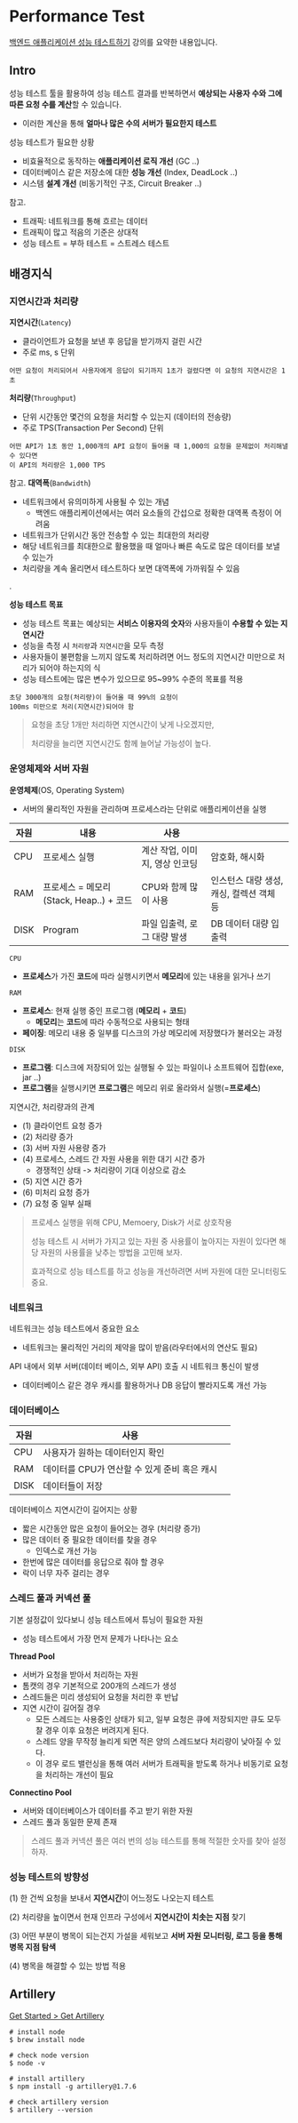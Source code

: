 # Performance Test

[백엔드 애플리케이션 성능 테스트하기](https://www.inflearn.com/course/%EB%B0%B1%EC%97%94%EB%93%9C-%EC%95%A0%ED%94%8C%EB%A6%AC%EC%BC%80%EC%9D%B4%EC%85%98-%EC%84%B1%EB%8A%A5-%ED%85%8C%EC%8A%A4%ED%8A%B8/dashboard) 강의를 요약한 내용입니다.

## Intro

성능 테스트 툴을 활용하여 성능 테스트 결과를 반복하면서 **예상되는 사용자 수와 그에 따른 요청 수를 계산**할 수 있습니다.
- 이러한 계산을 통해 **얼마나 많은 수의 서버가 필요한지 테스트**

성능 테스트가 필요한 상황
- 비효율적으로 동작하는 **애플리케이션 로직 개선** (GC ..)
- 데이터베이스 같은 저장소에 대한 **성능 개선** (Index, DeadLock ..)
- 시스템 **설계 개선** (비동기적인 구조, Circuit Breaker ..)

참고.
- 트래픽: 네트워크를 통해 흐르는 데이터
- 트래픽이 많고 적음의 기준은 상대적
- 성능 테스트 = 부하 테스트 = 스트레스 테스트

## 배경지식

### 지연시간과 처리량

**지연시간**(`Latency`)
- 클라이언트가 요청을 보낸 후 응답을 받기까지 걸린 시간
- 주로 ms, s 단위

```text
어떤 요청이 처리되어서 사용자에게 응답이 되기까지 1초가 걸렸다면 이 요청의 지연시간은 1초
```

**처리량**(`Throughput`)
- 단위 시간동안 몇건의 요청을 처리할 수 있는지 (데이터의 전송량)
- 주로 TPS(Transaction Per Second) 단위

```text
어떤 API가 1초 동안 1,000개의 API 요청이 들어올 때 1,000의 요청을 문제없이 처리해낼 수 있다면
이 API의 처리량은 1,000 TPS
```

참고. **대역폭**(`Bandwidth`)
- 네트워크에서 유의미하게 사용될 수 있는 개념
  - 백엔드 애플리케이션에서는 여러 요소들의 간섭으로 정확한 대역폭 측정이 어려움
- 네트워크가 단위시간 동안 전송할 수 있는 최대한의 처리량
- 해당 네트워크를 최대한으로 활용했을 때 얼마나 빠른 속도로 많은 데이터를 보낼 수 있는가
- 처리량을 계속 올리면서 테스트하다 보면 대역폭에 가까워질 수 있음

.

**성능 테스트 목표**
- 성능 테스트 목표는 예상되는 **서비스 이용자의 숫자**와 사용자들이 **수용할 수 있는 지연시간**
- 성능을 측정 시 `처리량`과 `지연시간`을 모두 측정
- 사용자들이 불편함을 느끼지 않도록 처리하려면 어느 정도의 지연시간 미만으로 처리가 되어야 하는지의 식
- 성능 테스트에는 많은 변수가 있으므로 95~99% 수준의 목표를 적용

```text
초당 3000개의 요청(처리량)이 들어올 때 99%의 요청이
100ms 미만으로 처리(지연시간)되어야 함
```

> 요청을 초당 1개만 처리하면 지연시간이 낮게 나오겠지만,
>
> 처리량을 늘리면 지연시간도 함께 늘어날 가능성이 높다.

### 운영체제와 서버 자원

**운영체제**(OS, Operating System)
- 서버의 물리적인 자원을 관리하며 프로세스라는 단위로 애플리케이션을 실행

| 자원    | 내용    | 사용 | |
| ------- | ------- | --- | --- |
| CPU | 프로세스 실행 | 계산 작업, 이미지, 영상 인코딩 | 암호화, 해시화 |
| RAM | 프로세스 = 메모리(Stack, Heap..) + 코드 | CPU와 함께 많이 사용 | 인스턴스 대량 생성, 캐싱, 컬렉션 객체 등 |
| DISK | Program | 파일 입출력, 로그 대량 발생 | DB 데이터 대량 입출력 |

`CPU`
- **프로세스**가 가진 **코드**에 따라 실행시키면서 **메모리**에 있는 내용을 읽거나 쓰기

`RAM`
- **프로세스**: 현재 실행 중인 프로그램 (**메모리** + **코드**)
  - **메모리**는 **코드**에 따라 수동적으로 사용되는 형태
- **페이징**: 메모리 내용 중 일부를 디스크의 가상 메모리에 저장했다가 불러오는 과정

`DISK`
- **프로그램**: 디스크에 저장되어 있는 실행될 수 있는 파일이나 소프트웨어 집합(exe, jar ..)
- **프로그램**을 실행시키면 **프로그램**은 메모리 위로 올라와서 실행(=**프로세스**)

지연시간, 처리량과의 관계
- (1) 클라이언트 요청 증가
- (2) 처리량 증가
- (3) 서버 자원 사용량 증가
- (4) 프로세스, 스레드 간 자원 사용을 위한 대기 시간 증가
  - 경쟁적인 상태 -> 처리량이 기대 이상으로 감소
- (5) 지연 시간 증가
- (6) 미처리 요청 증가
- (7) 요청 중 일부 실패

> 프로세스 실행을 위해 CPU, Memoery, Disk가 서로 상호작용
> 
> 성능 테스트 시 서버가 가지고 있는 자원 중 사용률이 높아지는 자원이 있다면 해당 자원의 사용률을 낮추는 방법을 고민해 보자.
>
> 효과적으로 성능 테스트를 하고 성능을 개선하려면 서버 자원에 대한 모니터링도 중요.

### 네트워크

네트워크는 성능 테스트에서 중요한 요소
- 네트워크는 물리적인 거리의 제약을 많이 받음(라우터에서의 연산도 필요)

API 내에서 외부 서버(데이터 베이스, 외부 API) 호출 시 네트워크 통신이 발생
- 데이터베이스 같은 경우 캐시를 활용하거나 DB 응답이 빨라지도록 개선 가능

### 데이터베이스

| 자원 | 사용 |  |
| --- | --- | --- | 
| CPU  | 사용자가 원하는 데이터인지 확인 |
| RAM  | 데이터를 CPU가 연산할 수 있게 준비 혹은 캐시 |
| DISK | 데이터들이 저장 | 

데이터베이스 지연시간이 길어지는 상황
- 짧은 시간동안 많은 요청이 들어오는 경우 (처리량 증가)
- 많은 데이터 중 필요한 데이터를 찾을 경우
  - 인덱스로 개선 가능
- 한번에 많은 데이터를 응답으로 줘야 할 경우
- 락이 너무 자주 걸리는 경우

### 스레드 풀과 커넥션 풀

기본 설정값이 있다보니 성능 테스트에서 튜닝이 필요한 자원
- 성능 테스트에서 가장 먼저 문제가 나타나는 요소

**Thread Pool**
- 서버가 요청을 받아서 처리하는 자원
- 톰캣의 경우 기본적으로 200개의 스레드가 생성
- 스레드들은 미리 생성되어 요청을 처리한 후 반납
- 지연 시간이 길어질 경우
  - 모든 스레드는 사용중인 상태가 되고, 일부 요청은 큐에 저장되지만 큐도 모두 찰 경우 이후 요청은 버려지게 된다.
  - 스레드 양을 무작정 늘리게 되면 적은 양의 스레드보다 처리량이 낮아질 수 있다.
  - 이 경우 로드 밸런싱을 통해 여러 서버가 트래픽을 받도록 하거나 비동기로 요청을 처리하는 개선이 필요

**Connectino Pool**
- 서버와 데이터베이스가 데이터를 주고 받기 위한 자원
- 스레드 풀과 동일한 문제 존재

> 스레드 풀과 커넥션 풀은 여러 번의 성능 테스트를 통해 적절한 숫자를 찾아 설정하자.

### 성능 테스트의 방향성

(1) 한 건씩 요청을 보내서 **지연시간**이 어느정도 나오는지 테스트

(2) 처리량을 높이면서 현재 인프라 구성에서 **지연시간이 치솟는 지점** 찾기

(3) 어떤 부분이 병목이 되는건지 가설을 세워보고 **서버 자원 모니터링, 로그 등을 통해 병목 지점 탐색**

(4) 병목을 해결할 수 있는 방법 적용

## Artillery

[Get Started > Get Artillery](https://www.artillery.io/docs/get-started/get-artillery)

```shell
# install node
$ brew install node

# check node version
$ node -v

# install artillery
$ npm install -g artillery@1.7.6

# check artillery version
$ artillery --version
```

